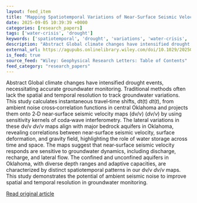 ```yaml
---
layout: feed_item
title: "Mapping Spatiotemporal Variations of Near‐Surface Seismic Velocity to Monitor Groundwater in Central Oklahoma"
date: 2025-09-05 10:39:39 +0000
categories: [research_papers]
tags: ['water-crisis', 'drought']
keywords: ['spatiotemporal', 'drought', 'variations', 'water-crisis', 'mapping']
description: "Abstract Global climate changes have intensified drought events, necessitating accurate groundwater monitoring"
external_url: https://agupubs.onlinelibrary.wiley.com/doi/10.1029/2025GL115201?af=R
is_feed: true
source_feed: "Wiley: Geophysical Research Letters: Table of Contents"
feed_category: "research_papers"
---
```


Abstract Global climate changes have intensified drought events, necessitating accurate groundwater monitoring. Traditional methods often lack the spatial and temporal resolution to track groundwater variations. This study calculates instantaneous travel‐time shifts, dt(t) $dt(t)$, from ambient noise cross‐correlation functions in central Oklahoma and projects them onto 2‐D near‐surface seismic velocity maps (dv/v) $(dv/v)$ by using sensitivity kernels of coda‐wave interferometry. The lateral variations in these dv/v $dv/v$ maps align with major bedrock aquifers in Oklahoma, revealing correlations between near‐surface seismic velocity, surface deformation, and gravity field, highlighting the role of water storage across time and space. The maps suggest that near‐surface seismic velocity responds are sensitive to groundwater dynamics, including discharge, recharge, and lateral flow. The confined and unconfined aquifers in Oklahoma, with diverse depth ranges and adaptive capacities, are characterized by distinct spatiotemporal patterns in our dv/v $dv/v$ maps. This study demonstrates the potential of ambient seismic noise to improve spatial and temporal resolution in groundwater monitoring.

[Read original article](https://agupubs.onlinelibrary.wiley.com/doi/10.1029/2025GL115201?af=R)
